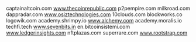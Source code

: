 captainaltcoin.com
www.thecoinrepublic.com
p2pempire.com
milkroad.com
dappradar.com
www.osiztechnologies.com
10clouds.com
blockworks.co
logowik.com
academy.shrimpy.io
www.alchemy.com
academy.moralis.io
techfi.tech
www.sevenbits.in
en.bitcoinsistemi.com
www.ledgerinsights.com
nftplazas.com
superrare.com
www.rootstrap.com
